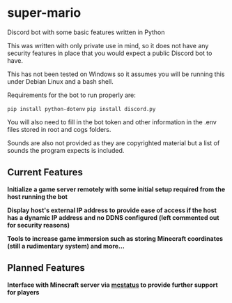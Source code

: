 # super-mario
Discord bot with some basic features written in Python

This was written with only private use  in mind, so it does not have any security features in place that you would expect a public Discord bot to have.

This has not been tested on Windows so it assumes you will be running this under Debian Linux and a bash shell.

Requirements for the bot to run properly are:

`pip install python-dotenv`
`pip install discord.py`

You will also need to fill in the bot token and other information in the .env files stored in root and cogs folders.

Sounds are also not provided as they are copyrighted material but a list of sounds the program expects is included.

## Current Features

**Initialize a game server remotely with some initial setup required from the host running the bot**

**Display host's external IP address to provide ease of access if the host has a dynamic IP address and no DDNS configured (left commented out for security reasons)**

**Tools to increase game immersion such as storing Minecraft coordinates (still a rudimentary system) and more...**

## Planned Features

**Interface with Minecraft server via [mcstatus](https://github.com/Dinnerbone/mcstatus) to provide further support for players**
